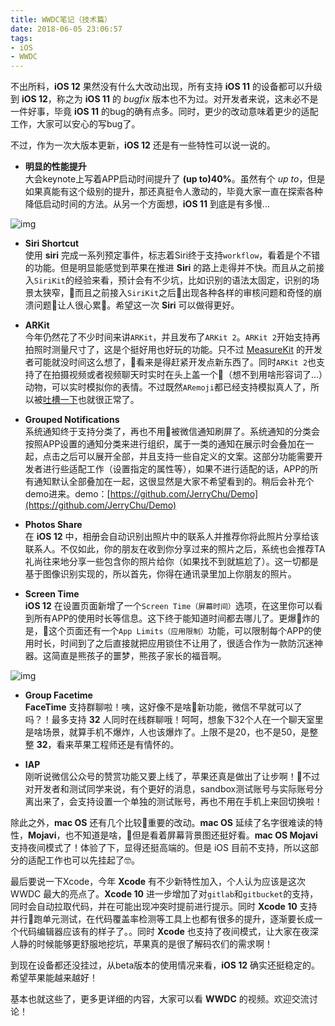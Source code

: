 ```yaml
---
title: WWDC笔记（技术篇）
date: 2018-06-05 23:06:57
tags:
- iOS
- WWDC
---
```


不出所料，__iOS 12__ 果然没有什么大改动出现，所有支持 __iOS 11__ 的设备都可以升级到 __iOS 12__，称之为 __iOS 11__ 的 _bugfix_ 版本也不为过。对开发者来说，这未必不是一件好事，毕竟 __iOS 11__ 的bug的确有点多。同时，更少的改动意味着更少的适配工作，大家可以安心的写bug了。  

不过，作为一次大版本更新，__iOS 12__ 还是有一些特性可以说一说的。

- __明显的性能提升__   
大会keynote上写着APP启动时间提升了 __(up to)40%__。虽然有个 _up to_，但是如果真能有这个级别的提升，那还真挺令人激动的，毕竟大家一直在探索各种降低启动时间的方法。从另一个方面想，__iOS 11__ 到底是有多慢...

![img](https://wx4.sinaimg.cn/mw690/83e01499ly1fs2iawktbwj209905etag.jpg)

- __Siri Shortcut__  
使用 __siri__ 完成一系列预定事件，标志着Siri终于支持`workflow`，看着是个不错的功能。但是明显能感觉到苹果在推进 __Siri__ 的路上走得并不快。而且从之前接入`SiriKit`的经验来看，预计会有不少坑，比如识别的语法太固定，识别的场景太狭窄，而且之前接入`SiriKit`之后出现各种各样的审核问题和奇怪的崩溃问题让人很心累。希望这一次 __Siri__ 可以做得更好。

- __ARKit__  
今年仍然花了不少时间来讲`ARKit`，并且发布了`ARKit 2`。`ARKit 2`开始支持再拍照时测量尺寸了，这是个挺好用也好玩的功能。只不过 [MeasureKit](https://measurekit.com/) 的开发者可能就没时间这么想了，看来是得赶紧开发点新东西了。同时`ARKit 2`也支持了在拍摄视频或者视频聊天时实时在头上盖一个（想不到用啥形容词了...）动物，可以实时模拟你的表情。不过既然`ARemoji`都已经支持模拟真人了，所以被[吐槽一下]((https://twitter.com/developar/status/1003959954833924096))也就很正常了。

- __Grouped Notifications__   
系统通知终于支持分类了，再也不用被微信通知刷屏了。系统通知的分类会按照APP设置的通知分类来进行组织，属于一类的通知在展示时会叠加在一起，点击之后可以展开全部，并且支持一些自定义的文案。这部分功能需要开发者进行些适配工作（设置指定的属性等），如果不进行适配的话，APP的所有通知默认全部叠加在一起，这很显然是大家不希望看到的。稍后会补充个demo进来。demo：[https://github.com/JerryChu/Demo](https://github.com/JerryChu/Demo)

- __Photos Share__  
 在 __iOS 12__ 中，相册会自动识别出照片中的联系人并推荐你将此照片分享给该联系人。不仅如此，你的朋友在收到你分享过来的照片之后，系统也会推荐TA礼尚往来地分享一些包含你的照片给你（如果找不到就尴尬了）。这一切都是基于图像识别实现的，所以首先，你得在通讯录里加上你朋友的照片。

- __Screen Time__   
__iOS 12__ 在设置页面新增了一个`Screen Time（屏幕时间）`选项，在这里你可以看到所有APP的使用时长等信息。这下终于能知道时间都去哪儿了。更爆炸的是，这个页面还有一个`App Limits（应用限制）`功能，可以限制每个APP的使用时长，时间到了之后直接就把应用锁住不让用了，很适合作为一款防沉迷神器。这简直是熊孩子的噩梦，熊孩子家长的福音啊。

![img](https://wx2.sinaimg.cn/mw690/83e01499ly1fs2hg8z30wj20va1von43.jpg)

- __Group Facetime__   
__FaceTime__ 支持群聊啦！咦，这好像不是啥新功能，微信不早就可以了吗？！最多支持 __32__ 人同时在线群聊哦！呵呵，想象下32个人在一个聊天室里是啥场景，就算手机不爆炸，人也该爆炸了。上限不是20，也不是50，是整整 __32__，看来苹果工程师还是有情怀的。

- __IAP__   
刚听说微信公众号的赞赏功能又要上线了，苹果还真是做出了让步啊！不过对开发者和测试同学来说，有个更好的消息，sandbox测试账号与实际账号分离出来了，会支持设置一个单独的测试账号，再也不用在手机上来回切换啦！

除此之外，__mac OS__ 还有几个比较重要的改动。__mac OS__ 延续了名字很难读的特性，__Mojavi__，也不知道是啥，但是看着屏幕背景图还挺好看。__mac OS Mojavi__ 支持夜间模式了！体验了下，显得还挺高端的。但是 iOS 目前不支持，所以这部分的适配工作也可以先挂起了🤓。  

最后要说一下Xcode，今年 __Xcode__ 有不少新特性加入，个人认为应该是这次 WWDC 最大的亮点了。__Xcode 10__ 进一步增加了对`gitlab`和`gitbucket`的支持，同时会自动拉取代码，并在可能出现冲突时提前进行提示。同时 __Xcode 10__ 支持并行跑单元测试，在代码覆盖率检测等工具上也都有很多的提升，逐渐要长成一个代码编辑器应该有的样子了。。同时 __Xcode__ 也支持了夜间模式，让大家在夜深人静的时候能够更舒服地挖坑，苹果真的是很了解码农们的需求啊！

到现在设备都还没挂过，从beta版本的使用情况来看，__iOS 12__ 确实还挺稳定的。希望苹果能越来越好！  

基本也就这些了，更多更详细的内容，大家可以看 __WWDC__ 的视频。欢迎交流讨论！